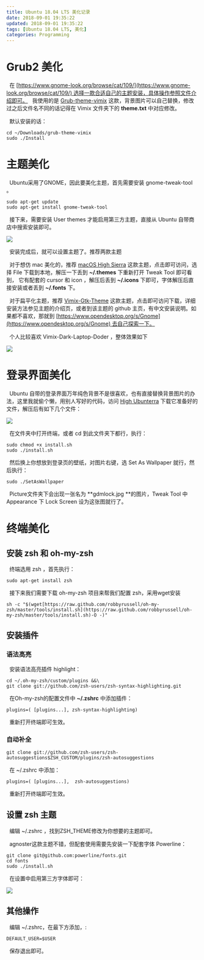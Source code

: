 ```yaml
---
title: Ubuntu 18.04 LTS 美化记录
date: 2018-09-01 19:35:22
updated: 2018-09-01 19:35:22
tags: [Ubuntu 18.04 LTS, 美化]
categories: Programming
---
```

# Grub2 美化

&nbsp;&nbsp;在 [https://www.gnome-look.org/browse/cat/109/](https://www.gnome-look.org/browse/cat/109/) 选择一款合适自己的主题安装，具体操作参照文件介绍即可。
&nbsp;&nbsp;我使用的是 [Grub-theme-vimix](https://www.gnome-look.org/p/1009236/) 这款，背景图片可以自己替换，修改过之后文件名不同的话记得在 Vimix 文件夹下的 **theme.txt** 中对应修改。

&nbsp;&nbsp;默认安装的话：
```
cd ~/Downloads/grub-theme-vimix
sudo ./Install
```
# 主题美化

&nbsp;&nbsp;Ubuntu采用了GNOME，因此要美化主题，首先需要安装 gnome-tweak-tool 。
```
sudo apt-get update
sudo apt-get install gnome-tweak-tool
```
&nbsp;&nbsp;接下来，需要安装 User themes 才能启用第三方主题，直接从 Ubuntu 自带商店中搜索安装即可。

![](https://s1.ax1x.com/2018/09/01/PxVyIU.png)

&nbsp;&nbsp;安装完成后，就可以设置主题了。推荐两款主题

&nbsp;&nbsp;对于想仿 mac 美化的，推荐 [macOS High Sierra](https://www.opendesktop.org/s/Gnome/p/1013714/) 这款主题，点击即可访问，选择 File 下载到本地，解压一下丢到 **~/.themes** 下重新打开 Tweak Tool 即可看到， 它有配套的 cursor 和 icon ，解压后丢到 **~/.icons** 下即可，字体解压后直接安装或者丢到 **~/.fonts** 下。

&nbsp;&nbsp;对于扁平化主题，推荐 [Vimix-Gtk-Theme](https://www.gnome-look.org/p/1013698/) 这款主题，点击即可访问下载，详细安装方法参见主题的介绍页，或者到该主题的 github 主页，有中文安装说明。如果都不喜欢，那就到 [https://www.opendesktop.org/s/Gnome](https://www.opendesktop.org/s/Gnome) 去自己探索一下。

&nbsp;&nbsp;个人比较喜欢 Vimix-Dark-Laptop-Doder ，整体效果如下

![](https://s1.ax1x.com/2018/09/01/PxZoXn.png)

# 登录界面美化

&nbsp;&nbsp;Ubuntu 自带的登录界面万年纯色背景不是很喜欢，也有直接替换背景图片的办法，这里我就偷个懒，用别人写好的代码，访问 [High Ubunterra](https://www.opendesktop.org/s/Gnome/p/1207015/) 下载它准备好的文件，解压后有如下几个文件：

![](https://s1.ax1x.com/2018/09/01/PxVrZV.png)

&nbsp;&nbsp;在文件夹中打开终端，或者 cd 到此文件夹下都行，执行：
```
sudo chmod +x install.sh
sudo ./install.sh
```
&nbsp;&nbsp;然后换上你想放到登录页的壁纸，对图片右键，选 Set As Wallpaper 就行，然后执行：
```
sudo ./SetAsWallpaper
```
&nbsp;&nbsp;Picture文件夹下会出现一张名为 **gdmlock.jpg **的图片，Tweak Tool 中 Appearance 下 Lock Screen 设为这张图就行了。

# 终端美化

## 安装 zsh 和 oh-my-zsh

&nbsp;&nbsp;终端选用 zsh ，首先执行：
```
sudo apt-get install zsh
```
&nbsp;&nbsp;接下来我们需要下载 oh-my-zsh 项目来帮我们配置 zsh，采用wget安装
```
sh -c "$(wget[https://raw.github.com/robbyrussell/oh-my-zsh/master/tools/install.sh](https://raw.github.com/robbyrussell/oh-my-zsh/master/tools/install.sh)-O -)"
```
## 安装插件

### 语法高亮

&nbsp;&nbsp;安装语法高亮插件 highlight：
```
cd ~/.oh-my-zsh/custom/plugins &&\
git clone git://github.com/zsh-users/zsh-syntax-highlighting.git
```
&nbsp;&nbsp;在Oh-my-zsh的配置文件中 **~/.zshrc** 中添加插件：
```
plugins=( [plugins...], zsh-syntax-highlighting)
```
&nbsp;&nbsp;重新打开终端即可生效。

### 自动补全
```
git clone git://github.com/zsh-users/zsh-autosuggestions$ZSH_CUSTOM/plugins/zsh-autosuggestions
```
&nbsp;&nbsp;在 ~/.zshrc 中添加：
```
plugins=( [plugins...],  zsh-autosuggestions)
```
&nbsp;&nbsp;重新打开终端即可生效。

## 设置 zsh 主题

&nbsp;&nbsp;编辑 ~/.zshrc ，找到ZSH_THEME修改为你想要的主题即可。

&nbsp;&nbsp;agnoster这款主题不错，但配套使用需要先安装一下配套字体 Powerline：
```
git clone git@github.com:powerline/fonts.git
cd fonts
sudo ./install.sh
```
&nbsp;&nbsp;在设置中启用第三方字体即可：

![](https://s1.ax1x.com/2018/09/01/PxVJIS.png)

## 其他操作

&nbsp;&nbsp;编辑 ~/.zshrc，在最下方添加，:
```
DEFAULT_USER=$USER
```
&nbsp;&nbsp;保存退出即可。
